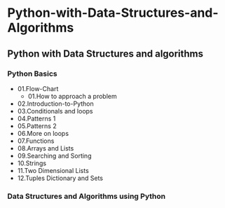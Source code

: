 # Python-with-Data-Structures-and-Algorithms
## Python with Data Structures and algorithms
### Python Basics
  - 01.Flow-Chart
    - 01.How to approach a problem
  - 02.Introduction-to-Python
  - 03.Conditionals and loops
  - 04.Patterns 1
  - 05.Patterns 2
  - 06.More on loops
  - 07.Functions
  - 08.Arrays and Lists
  - 09.Searching and Sorting
  - 10.Strings
  - 11.Two Dimensional Lists
  - 12.Tuples Dictionary and Sets
### Data Structures and Algorithms using Python

